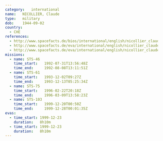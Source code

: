 ```yaml
---
category:	international
name:	NICOLLIER, Claude
type:	military
dob:	1944-09-02
country:
  - CHE
references:
  - http://www.spacefacts.de/bios/international/english/nicollier_claude.htm
  - http://www.spacefacts.de/eva/international/english/nicollier_claude.htm
  - http://www.spacefacts.de/eva/international/english/nicollier_claude.htm
missions:
  - name: STS-46
    time_start:   1992-07-31T13:56:48Z
    time_end:     1992-08-08T13:11:51Z
  - name: STS-61
    time_start:   1993-12-02T09:27Z
    time_end:     1993-12-13T05:25:34Z
  - name: STS-75
    time_start:   1996-02-22T20:18Z
    time_end:     1996-03-09T13:58:23Z
  - name: STS-103
    time_start:   1999-12-20T00:50Z
    time_end:     1999-12-28T00:01:35Z
evas:
  - time_start: 1999-12-23
    duration:   8h10m
  - time_start: 1999-12-23
    duration:   8h10m
---
```

